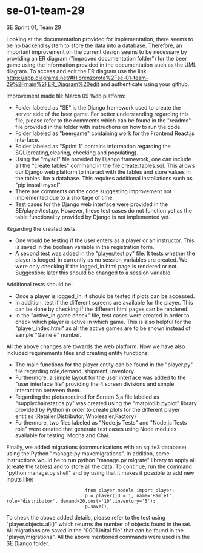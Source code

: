 # se-01-team-29
SE Sprint 01, Team 29

Looking at the documentation provided for implementation, there seems to be no backend system to store the data into a database. Therefore, an important improvement on the current design seems to be necessary by providing an ER diagram ("improved documentation folder") for the beer game using the information provided in the documentation such as the UML diagram. To access and edit the ER diagram use the link https://app.diagrams.net/#Hlorenzorota%2Fse-01-team-29%2Fmain%2FER_Diagram%20edit and authenticate using your github. 

Improvement made till: March 09
Web platform:
- Folder labeled as "SE" is the Django framework used to create the server side of the beer game. For better understanding regarding this file, please refer to the comments which can be found in the "readme" file provided in the folder with instructions on how to run the code. 
- Folder labeled as "beergame" containing work for the Frontend React.js interface.
- Folder labeled as "Sprint 1" contains information regarding the SQL(creating,clearing, checking and populating).
- Using the "mysql" file provided by Django framework, one can include all the "create tables" command in the file create_tables.sql. This allows our Django web platform to interact with the tables and store values in the tables like a database. This requires additional installations such as "pip install mysql".
- There are comments on the code suggesting improvement not implemented due to a shortage of time.
- Test cases for the Django web interface were provided in the SE/player/test.py. However, these test cases do not function yet as the table functionality provided by Django is not implemented yet.


Regarding the created tests:
- One would be testing if the user enters as a player or an instructor. This is saved in the boolean variable in the registration form.
- A second test was added in the "player/test.py" file. It tests whether the player is looged_in currently as no session_variables are created. We were only checking if the logged_in.html page is rendered or not. Suggestion: later this should be changed to a session variable.

Additional tests should be:
- Once a player is logged_in, it should be tested if plots can be accessed. 
- In addition, test if the different screens are available for the player. This can be done by checking if the different html pages can be rendered.
- In the "active_in game check" file, test cases were created in order to check which player is active in which game. This is also helpful for the "player_index.html" as all the   active games are to be shown instead of sample "Game #" number.

All the above changes are towards the web platform. Now we have also included requirements files and creating entity functions:
- The main functions for the player entity can be found in the "player.py" file regarding role,demand, shipment, inventory.
- Furthermore, a simple layout for the user interface was added to the "user interface file" providing the 4 screen divisions and simple interaction between them.
- Regarding the plots required for Screen 3,a file labeled as "supplychainstatics.py" was created using the "matplotlib.pyplot" library provided by Python in order to create plots for the different player entities (Retailer,Distributor, Wholesaler,Factory)
- Furthermore, two files labeled as "Node.js Tests" and "Node.js Tests role" were created that generate test cases using Node modules available for testing: Mocha and Chai.

Finally, we added migrations (communications with an sqlite3 database) using the Python "manage.py makemigrations". In addition, some instructions would be to run python "manage.py migrate" library to apply all (create the tables) and to store all the data. To continue, run the command "python manage.py shell" and by using that it makes it possible to add new inputs like: 

                                 from player.models import player;
                                 p = player(id = 1, name='Hamlet', role='distributor', demand=20,cost='10',inventory='5');
                                 p.save();

To check the above added details, please refer to the test using "player.objects.all()" which returns the number of objects found in the set.
All migrations are saved in the "0001.inital file" that can be found in the "player/migrations". All the above mentioned commands were used in the SE Django folder.
